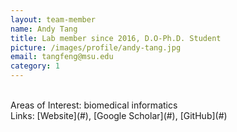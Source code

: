```yaml
---
layout: team-member
name: Andy Tang
title: Lab member since 2016, D.O-Ph.D. Student
picture: /images/profile/andy-tang.jpg
email: tangfeng@msu.edu
category: 1
---
```


<br/>
Areas of Interest: biomedical informatics
<br/>
Links: [Website](#), [Google Scholar](#), [GitHub](#)